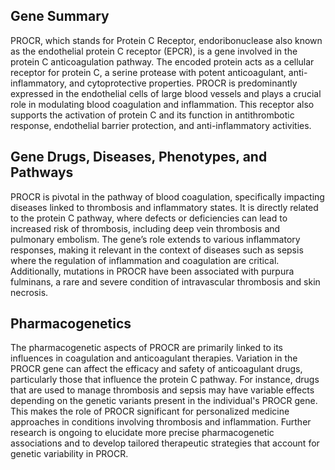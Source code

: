 ## Gene Summary
PROCR, which stands for Protein C Receptor, endoribonuclease also known as the endothelial protein C receptor (EPCR), is a gene involved in the protein C anticoagulation pathway. The encoded protein acts as a cellular receptor for protein C, a serine protease with potent anticoagulant, anti-inflammatory, and cytoprotective properties. PROCR is predominantly expressed in the endothelial cells of large blood vessels and plays a crucial role in modulating blood coagulation and inflammation. This receptor also supports the activation of protein C and its function in antithrombotic response, endothelial barrier protection, and anti-inflammatory activities.

## Gene Drugs, Diseases, Phenotypes, and Pathways
PROCR is pivotal in the pathway of blood coagulation, specifically impacting diseases linked to thrombosis and inflammatory states. It is directly related to the protein C pathway, where defects or deficiencies can lead to increased risk of thrombosis, including deep vein thrombosis and pulmonary embolism. The gene’s role extends to various inflammatory responses, making it relevant in the context of diseases such as sepsis where the regulation of inflammation and coagulation are critical. Additionally, mutations in PROCR have been associated with purpura fulminans, a rare and severe condition of intravascular thrombosis and skin necrosis.

## Pharmacogenetics
The pharmacogenetic aspects of PROCR are primarily linked to its influences in coagulation and anticoagulant therapies. Variation in the PROCR gene can affect the efficacy and safety of anticoagulant drugs, particularly those that influence the protein C pathway. For instance, drugs that are used to manage thrombosis and sepsis may have variable effects depending on the genetic variants present in the individual's PROCR gene. This makes the role of PROCR significant for personalized medicine approaches in conditions involving thrombosis and inflammation. Further research is ongoing to elucidate more precise pharmacogenetic associations and to develop tailored therapeutic strategies that account for genetic variability in PROCR.